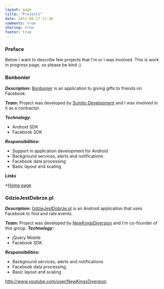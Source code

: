 ```yaml
---
layout: page
title: "Projects"
date: 2013-06-17 21:46
comments: true
sharing: true
footer: true
---
```

### Preface ###
Below I want to describe few projects that I'm or I was involved. This is work 
in progress page, so please be kind :).

### Bonbonier ###
**_Description:_** [Bonbonier](https://play.google.com/store/apps/details?id=pl.bonbonier&feature=search_result#?t=W251bGwsMSwxLDEsInBsLmJvbmJvbmllciJd) 
is an application to giving gifts to friends on Facebook.

**_Team:_** Project was developed by [Sumito Development](http://sumito.pl/) and I was involved in it as a contractor.

**_Technology:_**

* Android SDK
* Facebook SDK

**_Responsibilities:_**

* Support in application development for Android
* Background services, alerts and notifications
* Facebook data processing
* Basic layout and scaling

**_Links_**

*[Home page](http://bonbonier.pl)

### GdzieJestDobrze.pl ###
**_Description:_**
[GdzieJestDobrze.pl](https://play.google.com/store/apps/details?id=com.nkd.gdziejestdobrze&feature=search_result#?t=W251bGwsMSwyLDEsImNvbS5ua2QuZ2R6aWVqZXN0ZG9icnplIl0.) 
is an Android application that uses Facebook to find and rate events. 

**_Team:_**
Project was developed 
by [NewKingsDiversion](https://www.facebook.com/nkd.newkingsdiversion) and I'm co-founder of this group. 
**_Technology:_**

* jQuery Mobile
* Facebook SDK

**_Responsibilities:_**

* Background services, alerts and notifications
* Facebook data processing
* Basic layout and scaling

http://www.youtube.com/user/NewKingsDiversion


